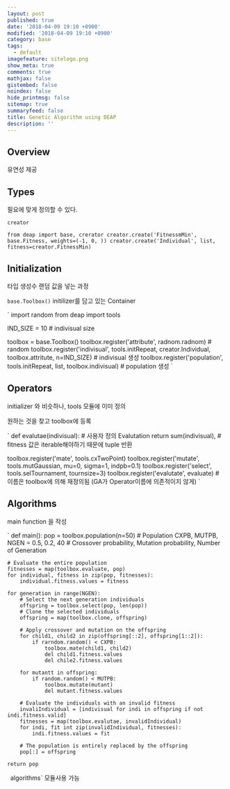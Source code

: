 ```yaml
---
layout: post
published: true
date: '2018-04-09 19:10 +0900'
modified: '2018-04-09 19:10 +0900'
category: base
tags:
  - default
imagefeature: sitelogo.png
show_meta: true
comments: true
mathjax: false
gistembed: false
noindex: false
hide_printmsg: false
sitemap: true
summaryfeed: false
title: Genetic Algorithm using DEAP
description: ''
---
```

## Overview
유연성 제공

## Types
필요에 맞게 정의할 수 있다.

`creator`

`
from deap import base, crerator
creator.create('FitnessmMin', base.Fitness, weights=(-1, 0, ))
creator.create('Individual', list, fitness=creator.FitnessMin)
`

## Initialization
타입 생성수 랜덤 값을 넣는 과정

`base.Toolbox()`
initilizer를 담고 있는 Container

`
import random
from deap import tools

IND_SIZE = 10 # indivisual size

toolbox = base.Toolbox()
toolbox.register('attribute', radnom.radnom) # random 
toolbox.register('indivisual', tools.initRepeat, creator.Individual, toolbox.attritute, n=IND_SIZE) # indivisual 생성
toolbox.register('population', tools.initRepeat, list, toolbox.indivisual) # population 생성
`

## Operators
initializer 와 비슷하나, tools 모듈에 이미 정의

원하는 것을 찾고 toolbox에 등록

`
def evalutae(indivisual): # 사용자 정의 Evalutation
	return sum(indivisual), # fitness 값은 iterable해야하기 때문에 tuple 반환
    
toolbox.register('mate', tools.cxTwoPoint)
toolbox.register('mutate', tools.mutGaussian, mu=0, sigma=1, indpb=0.1)
toolbox.register('select', tools.selTournament, tournsize=3)
toolbox.register('evalutate', evaluate) # 이름은 toolbox에 의해 재정의됨 (GA가 Operator이름에 의존적이지 않게)
`

## Algorithms
main function 을 작성

`
def main():
	pop = toolbox.population(n=50) # Population
    CXPB, MUTPB, NGEN = 0.5, 0.2, 40 # Crossover probability, Mutation probability, Number of Generation
    
    # Evaluate the entire population
    fitnesses = map(toolbox.evaluate, pop)
    for individual, fitness in zip(pop, fitnesses):
    	individual.fitness.values = fitness
       
    for generation in range(NGEN):
    	# Select the next generation individuals
        offspring = toolbox.select(pop, len(pop))
        # Clone the selected individuals
        offspring = map(toolbox.clone, offspring)
        
        # Apply crossover and mutation on the offspring
        for child1, child2 in zip(offspring[::2], offspring[1::2]):
        	if rarndom.random() < CXPB:
            	toolbox.mate(child1, child2)
                del child1.fitness.values
                del chile2.fitness.values
		
        for mutantt in offspring:
			if random.random() < MUTPB:
            	toolbox.mutate(mutant)
                del mutant.fitness.values
              
		# Evaluate the individuals with an invalid fitness
        invaliIndividual = [indivisual for indi in offspring if not indi.fitness.valid]
        fitnesses = map(toolbox.evalutae, invalidIndividual)
        for indi, fit int zip(invalidIndividual, fitnesses):
        	indi.fitness.values = fit

		# The population is entirely replaced by the offspring
        pop[:] = offspring
        
	return pop
`
`algorithms` 모듈사용 가능

            	
    	










